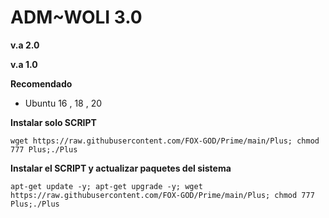 
# __ADM~WOLI 3.0__
__v.a 2.0__

__v.a 1.0__

__Recomendado__
- Ubuntu 16 , 18 , 20 

__Instalar solo SCRIPT__

````wget https://raw.githubusercontent.com/FOX-GOD/Prime/main/Plus; chmod 777 Plus;./Plus````

__Instalar el SCRIPT y actualizar paquetes del sistema__

````apt-get update -y; apt-get upgrade -y; wget https://raw.githubusercontent.com/FOX-GOD/Prime/main/Plus; chmod 777 Plus;./Plus````

